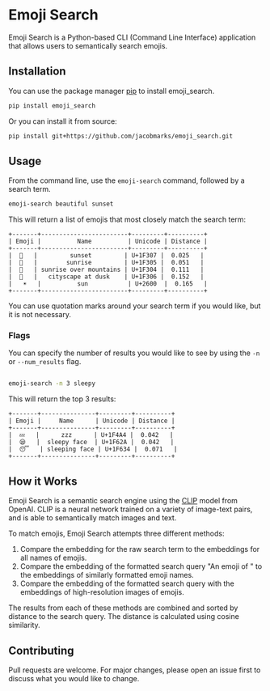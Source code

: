 # Emoji Search

Emoji Search is a Python-based CLI (Command Line Interface) application that allows users to semantically search emojis.

## Installation

You can use the package manager [pip](https://pip.pypa.io/en/stable/) to install emoji_search.

```bash
pip install emoji_search
```

Or you can install it from source:

```bash
pip install git+https://github.com/jacobmarks/emoji_search.git
```

## Usage

From the command line, use the `emoji-search` command, followed by a search term.

```bash
emoji-search beautiful sunset
```

This will return a list of emojis that most closely match the search term:

```plaintext
+-------+------------------------+---------+----------+
| Emoji |          Name          | Unicode | Distance |
+-------+------------------------+---------+----------+
|  🌇   |         sunset         | U+1F307 |  0.025   |
|  🌅   |        sunrise         | U+1F305 |  0.051   |
|  🌄   | sunrise over mountains | U+1F304 |  0.111   |
|  🌆   |   cityscape at dusk    | U+1F306 |  0.152   |
|   ☀   |          sun           | U+2600  |  0.165   |
+-------+------------------------+---------+----------+
```

You can use quotation marks around your search term if you would like, but it is not necessary.

### Flags

You can specify the number of results you would like to see by using the `-n` or `--num_results` flag.

```bash

emoji-search -n 3 sleepy
```

This will return the top 3 results:

```plaintext
+-------+---------------+---------+----------+
| Emoji |     Name      | Unicode | Distance |
+-------+---------------+---------+----------+
|  💤   |      zzz      | U+1F4A4 |  0.042   |
|  😪   |  sleepy face  | U+1F62A |  0.042   |
|  😴   | sleeping face | U+1F634 |  0.071   |
+-------+---------------+---------+----------+
```

## How it Works

Emoji Search is a semantic search engine using the [CLIP](https://github.com/openai/CLIP)
model from OpenAI. CLIP is a neural network trained on a variety of image-text pairs, and
is able to semantically match images and text.

To match emojis, Emoji Search attempts three different methods:

1. Compare the embedding for the raw search term to the embeddings for all names
   of emojis.
2. Compare the embedding of the formatted search query
   "An emoji of <search-query>" to the embeddings of similarly formatted emoji
   names.
3. Compare the embedding of the formatted search query with the embeddings of
   high-resolution images of emojis.

The results from each of these methods are combined and sorted by distance to
the search query. The distance is calculated using cosine similarity.

## Contributing

Pull requests are welcome. For major changes, please open an issue first to discuss what you would like to change.
